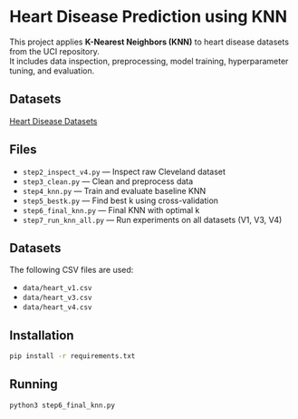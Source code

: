 # Heart Disease Prediction using KNN

This project applies **K-Nearest Neighbors (KNN)** to heart disease datasets from the UCI repository.  
It includes data inspection, preprocessing, model training, hyperparameter tuning, and evaluation.

## Datasets
[Heart Disease Datasets](https://archive-beta.ics.uci.edu/dataset/45/heart+disease)

## Files
- `step2_inspect_v4.py` — Inspect raw Cleveland dataset  
- `step3_clean.py` — Clean and preprocess data  
- `step4_knn.py` — Train and evaluate baseline KNN  
- `step5_bestk.py` — Find best k using cross-validation  
- `step6_final_knn.py` — Final KNN with optimal k  
- `step7_run_knn_all.py` — Run experiments on all datasets (V1, V3, V4)  

## Datasets
The following CSV files are used:
- `data/heart_v1.csv`  
- `data/heart_v3.csv`  
- `data/heart_v4.csv`  

## Installation
```bash
pip install -r requirements.txt
```

## Running

```
python3 step6_final_knn.py
```
